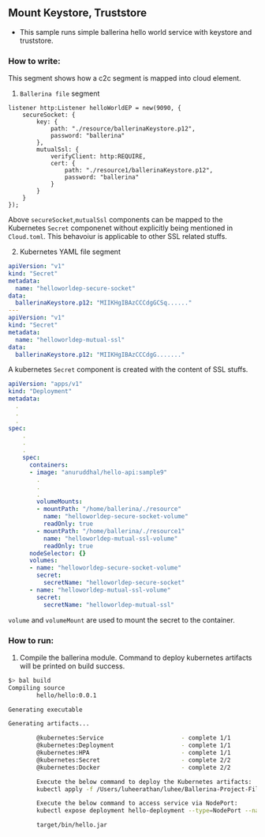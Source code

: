 ## Mount Keystore, Truststore

- This sample runs simple ballerina hello world service with keystore and truststore.

### How to write:
This segment shows how a c2c segment is mapped into cloud element.  
1. ```Ballerina file``` segment
```bal
listener http:Listener helloWorldEP = new(9090, {
	secureSocket: {
		key: {
			path: "./resource/ballerinaKeystore.p12",
			password: "ballerina"
		},
		mutualSsl: {
			verifyClient: http:REQUIRE,
			cert: {
				path: "./resource1/ballerinaKeystore.p12",
				password: "ballerina"
			}
		}
	}
});

```
   Above `secureSocket`,`mutualSsl` components can be mapped to the Kubernetes `Secret` componenet without explicitly being mentioned in `Cloud.toml`. This behavoiur is applicable to other SSL related stuffs.
   
2. Kubernetes YAML file segment
```yaml
apiVersion: "v1"
kind: "Secret"
metadata:
  name: "helloworldep-secure-socket"
data:
  ballerinaKeystore.p12: "MIIKHgIBAzCCCdgGCSq......"
---
apiVersion: "v1"
kind: "Secret"
metadata:
  name: "helloworldep-mutual-ssl"
data:
  ballerinaKeystore.p12: "MIIKHgIBAzCCCdgG......."

```
A kubernetes `Secret` component is created with the content of SSL stuffs.

```yaml
apiVersion: "apps/v1"
kind: "Deployment"
metadata:
  .
  .
  .
spec:
    .
    .
    .
    spec:
      containers:
      - image: "anuruddhal/hello-api:sample9"
        .
        .
        .
        volumeMounts:
        - mountPath: "/home/ballerina/./resource"
          name: "helloworldep-secure-socket-volume"
          readOnly: true
        - mountPath: "/home/ballerina/./resource1"
          name: "helloworldep-mutual-ssl-volume"
          readOnly: true
      nodeSelector: {}
      volumes:
      - name: "helloworldep-secure-socket-volume"
        secret:
          secretName: "helloworldep-secure-socket"
      - name: "helloworldep-mutual-ssl-volume"
        secret:
          secretName: "helloworldep-mutual-ssl"
```

   `volume` and `volumeMount` are used to mount the secret to the container.

   

### How to run:

1. Compile the ballerina module. Command to deploy kubernetes artifacts will be printed on build success.
```bash
$> bal build
Compiling source
        hello/hello:0.0.1

Generating executable

Generating artifacts...

        @kubernetes:Service                      - complete 1/1
        @kubernetes:Deployment                   - complete 1/1
        @kubernetes:HPA                          - complete 1/1
        @kubernetes:Secret                       - complete 2/2
        @kubernetes:Docker                       - complete 2/2 

        Execute the below command to deploy the Kubernetes artifacts: 
        kubectl apply -f /Users/luheerathan/luhee/Ballerina-Project-Files/Test/c2c-test/examples/kubernetes-secrets-keystore-truststore/target/kubernetes/hello

        Execute the below command to access service via NodePort: 
        kubectl expose deployment hello-deployment --type=NodePort --name=hello-svc-local

        target/bin/hello.jar
```
